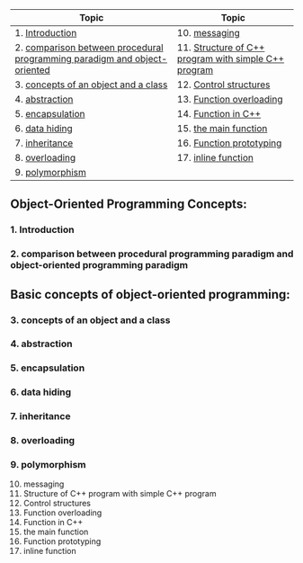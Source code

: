 | Topic                                                                           | Topic                                                       |
| ------------------------------------------------------------------------------- | ----------------------------------------------------------- |
| 1. [Introduction ](#1)                                                          | 10. [messaging ](#10)                                       |
| 2. [comparison between procedural programming paradigm and object-oriented](#2) | 11. [Structure of C++ program with simple C++ program](#11) |
| 3. [concepts of an object and a class ](#3)                                     | 12. [Control structures ](#12)                              |
| 4. [abstraction ](#4)                                                           | 13. [Function overloading ](#13)                            |
| 5. [encapsulation ](#5)                                                         | 14. [Function in C++ ](#14)                                 |
| 6. [data hiding ](#6)                                                           | 15. [the main function ](#15)                               |
| 7. [inheritance ](#7)                                                           | 16. [Function prototyping ](#16)                            |
| 8. [overloading ](#8)                                                           | 17. [inline function ](#17)                                 |
| 9. [polymorphism](#9)                                                           |

## Object-Oriented Programming Concepts:

### 1. Introduction<a id="1">

### 2. comparison between procedural programming paradigm and object-oriented programming paradigm<a id="2">

## Basic concepts of object-oriented programming:

### 3. concepts of an object and a class<a id="3">

### 4. abstraction<a id="4">

### 5. encapsulation<a id="5">

### 6. data hiding<a id="6">

### 7. inheritance<a id="7">

### 8. overloading<a id="8">

### 9. polymorphism<a id="9">

10. messaging
11. Structure of C++ program with simple C++ program
12. Control structures
13. Function overloading
14. Function in C++
15. the main function
16. Function prototyping
17. inline function
